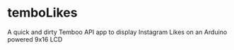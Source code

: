 # temboLikes
A quick and dirty Temboo API app to display Instagram Likes on an Arduino powered 9x16 LCD
